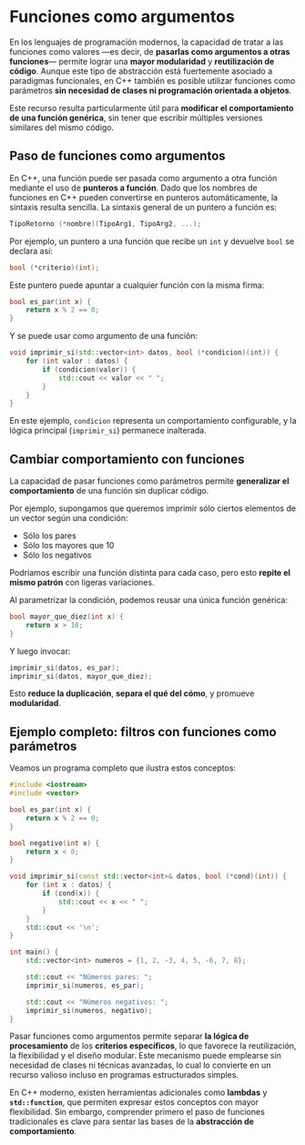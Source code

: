 # Funciones como argumentos

En los lenguajes de programación modernos, la capacidad de tratar a las funciones como valores —es decir, de **pasarlas como argumentos a otras funciones**— permite lograr una **mayor modularidad** y **reutilización de código**.
Aunque este tipo de abstracción está fuertemente asociado a paradigmas funcionales, en C++ también es posible utilizar funciones como parámetros **sin necesidad de clases ni programación orientada a objetos**.

Este recurso resulta particularmente útil para **modificar el comportamiento de una función genérica**, sin tener que escribir múltiples versiones similares del mismo código.

## Paso de funciones como argumentos

En C++, una función puede ser pasada como argumento a otra función mediante el uso de **punteros a función**.
Dado que los nombres de funciones en C++ pueden convertirse en punteros automáticamente, la sintaxis resulta sencilla. La sintaxis general de un puntero a función es:

```cpp
TipoRetorno (*nombre)(TipoArg1, TipoArg2, ...);
```

Por ejemplo, un puntero a una función que recibe un `int` y devuelve `bool` se declara así:

```cpp
bool (*criterio)(int);
```

Este puntero puede apuntar a cualquier función con la misma firma:

```cpp
bool es_par(int x) {
    return x % 2 == 0;
}
```

Y se puede usar como argumento de una función:

```cpp
void imprimir_si(std::vector<int> datos, bool (*condicion)(int)) {
    for (int valor : datos) {
        if (condicion(valor)) {
            std::cout << valor << " ";
        }
    }
}
```

En este ejemplo, `condicion` representa un comportamiento configurable, y la lógica principal (`imprimir_si`) permanece inalterada.

## Cambiar comportamiento con funciones

La capacidad de pasar funciones como parámetros permite **generalizar el comportamiento** de una función sin duplicar código.

Por ejemplo, supongamos que queremos imprimir sólo ciertos elementos de un vector según una condición:

* Sólo los pares
* Sólo los mayores que 10
* Sólo los negativos

Podríamos escribir una función distinta para cada caso, pero esto **repite el mismo patrón** con ligeras variaciones.

Al parametrizar la condición, podemos reusar una única función genérica:

```cpp
bool mayor_que_diez(int x) {
    return x > 10;
}
```

Y luego invocar:

```cpp
imprimir_si(datos, es_par);
imprimir_si(datos, mayor_que_diez);
```

Esto **reduce la duplicación**, **separa el qué del cómo**, y promueve **modularidad**.

## Ejemplo completo: filtros con funciones como parámetros

Veamos un programa completo que ilustra estos conceptos:

```cpp
#include <iostream>
#include <vector>

bool es_par(int x) {
    return x % 2 == 0;
}

bool negativo(int x) {
    return x < 0;
}

void imprimir_si(const std::vector<int>& datos, bool (*cond)(int)) {
    for (int x : datos) {
        if (cond(x)) {
            std::cout << x << " ";
        }
    }
    std::cout << '\n';
}

int main() {
    std::vector<int> numeros = {1, 2, -3, 4, 5, -6, 7, 8};

    std::cout << "Números pares: ";
    imprimir_si(numeros, es_par);

    std::cout << "Números negativos: ";
    imprimir_si(numeros, negativo);
}
```

Pasar funciones como argumentos permite separar **la lógica de procesamiento** de los **criterios específicos**, lo que favorece la reutilización, la flexibilidad y el diseño modular.
Este mecanismo puede emplearse sin necesidad de clases ni técnicas avanzadas, lo cual lo convierte en un recurso valioso incluso en programas estructurados simples.

En C++ moderno, existen herramientas adicionales como **lambdas** y **`std::function`**, que permiten expresar estos conceptos con mayor flexibilidad. Sin embargo, comprender primero el paso de funciones tradicionales es clave para sentar las bases de la **abstracción de comportamiento**.

